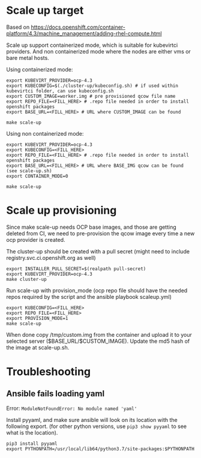 # Scale up target

Based on
https://docs.openshift.com/container-platform/4.3/machine_management/adding-rhel-compute.html

Scale up support containerized mode, which is suitable for kubevirtci providers.
And non containerized mode where the nodes are either vms or bare metal hosts.

Using containerized mode:
```
export KUBEVIRT_PROVIDER=ocp-4.3
export KUBECONFIG=$(./cluster-up/kubeconfig.sh) # if used within kubevirtci folder, can use kubeconfig.sh
export CUSTOM_IMAGE=worker.img # pre provisioned qcow file name
export REPO_FILE=<FILL_HERE> # .repo file needed in order to install openshift packages
export BASE_URL=<FILL_HERE> # URL where CUSTOM_IMAGE can be found

make scale-up
```

Using non containerized mode:
```
export KUBEVIRT_PROVIDER=ocp-4.3
export KUBECONFIG=<FILL_HERE>
export REPO_FILE=<FILL_HERE> # .repo file needed in order to install openshift packages
export BASE_URL=<FILL_HERE> # URL where BASE_IMG qcow can be found (see scale-up.sh)
export CONTAINER_MODE=0

make scale-up
```

# Scale up provisioning
Since make scale-up needs OCP base images, and those are getting deleted from CI,
we need to pre-provision the qcow image every time a new ocp provider is created.

The cluster-up should be created with a pull secret (might need to include registry.svc.ci.openshift.org as well)
```
export INSTALLER_PULL_SECRET=$(realpath pull-secret)
export KUBEVIRT_PROVIDER=ocp-4.3
make cluster-up
```

Run scale-up with provision_mode
(ocp repo file should have the needed repos required by the script and the ansible playbook scaleup.yml)
```
export KUBECONFIG=<FILL_HERE>
export REPO_FILE=<FILL_HERE>
export PROVISION_MODE=1
make scale-up
```
When done copy /tmp/custom.img from the container and upload it to your selected server (\$BASE_URL/$CUSTOM_IMAGE).
Update the md5 hash of the image at scale-up.sh.

# Troubleshooting

## Ansible fails loading yaml
Error: `ModuleNotFoundError: No module named 'yaml'`

Install pyyaml, and make sure ansible will look on its location with the following export.
(for other python versions, use `pip3 show pyyaml` to see what is the location).
```
pip3 install pyyaml
export PYTHONPATH=/usr/local/lib64/python3.7/site-packages:$PYTHONPATH
```
